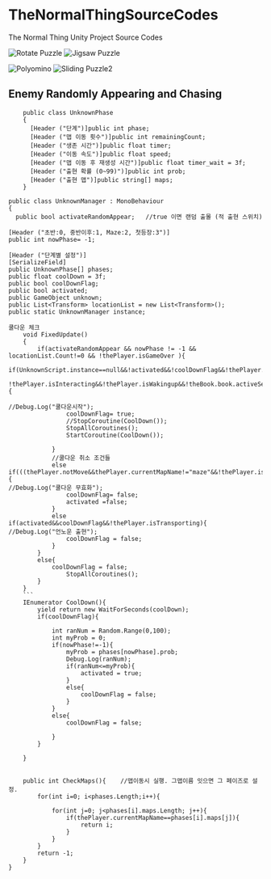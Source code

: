 # TheNormalThingSourceCodes
The Normal Thing Unity Project Source Codes

![Rotate Puzzle](https://user-images.githubusercontent.com/70127676/93859850-25d51800-fcf9-11ea-8b1a-316555aded4d.gif)
![Jigsaw Puzzle](https://user-images.githubusercontent.com/70127676/93859883-2c638f80-fcf9-11ea-8388-b35f7d833470.gif)

![Polyomino](https://user-images.githubusercontent.com/70127676/93859916-37b6bb00-fcf9-11ea-9232-cd3fbf2ea2ac.gif)
![Sliding Puzzle2](https://user-images.githubusercontent.com/70127676/93860447-173b3080-fcfa-11ea-9341-8224531c3690.gif)

## Enemy Randomly Appearing and Chasing
```
    public class UnknownPhase
    {
      [Header ("단계")]public int phase;
      [Header ("맵 이동 횟수")]public int remainingCount;
      [Header ("생존 시간")]public float timer;
      [Header ("이동 속도")]public float speed;
      [Header ("맵 이동 후 재생성 시간")]public float timer_wait = 3f;
      [Header ("출현 확률 (0~99)")]public int prob;
      [Header ("출현 맵")]public string[] maps;    
    }
```
    public class UnknownManager : MonoBehaviour
    {
      public bool activateRandomAppear;   //true 이면 랜덤 출몰 (적 출현 스위치)

    [Header ("초반:0, 중반이후:1, Maze:2, 첫등장:3")]
    public int nowPhase= -1;
    
    [Header ("단계별 설정")]
    [SerializeField]
    public UnknownPhase[] phases;
    public float coolDown = 3f;
    public bool coolDownFlag;
    public bool activated;
    public GameObject unknown;
    public List<Transform> locationList = new List<Transform>();
    public static UnknownManager instance;

```
쿨다운 체크
    void FixedUpdate()
    {
        if(activateRandomAppear && nowPhase != -1 && locationList.Count!=0 && !thePlayer.isGameOver ){
            if(UnknownScript.instance==null&&!activated&&!coolDownFlag&&!thePlayer.notMove&&!thePlayer.isPlayingGame&&!thePlayer.isPlayingPuzzle&&
            !thePlayer.isInteracting&&!thePlayer.isWakingup&&!theBook.book.activeSelf){

//Debug.Log("쿨다운시작");
                coolDownFlag= true;
                //StopCoroutine(CoolDown());
                StopAllCoroutines();
                StartCoroutine(CoolDown());
                
            }
            //쿨다운 취소 조건들
            else if(((thePlayer.notMove&&thePlayer.currentMapName!="maze"&&!thePlayer.isWakingup)||thePlayer.isInteracting||thePlayer.isPlayingPuzzle||thePlayer.isPlayingGame||thePlayer.isWakingup||theBook.book.activeSelf)){
//Debug.Log("쿨다운 무효화");
                coolDownFlag= false;
                activated =false;
            }
            else if(activated&&coolDownFlag&&!thePlayer.isTransporting){
//Debug.Log("언노운 출현");
                coolDownFlag = false;
            }
        }
        else{
            coolDownFlag = false;
                StopAllCoroutines();
        } 
    }
    ```
    IEnumerator CoolDown(){
        yield return new WaitForSeconds(coolDown);
        if(coolDownFlag){

            int ranNum = Random.Range(0,100);
            int myProb = 0;
            if(nowPhase!=-1){
                myProb = phases[nowPhase].prob;
                Debug.Log(ranNum);
                if(ranNum<=myProb){
                    activated = true;
                }
                else{
                    coolDownFlag = false;
                }
            }
            else{
                coolDownFlag = false;
                
            }
        }
         
    }


    public int CheckMaps(){    //맵이동시 실행. 그맵이름 잇으면 그 페이즈로 설정.
        for(int i=0; i<phases.Length;i++){
                
            for(int j=0; j<phases[i].maps.Length; j++){
                if(thePlayer.currentMapName==phases[i].maps[j]){
                    return i;
                }
            }
        }
        return -1;
    }
}
